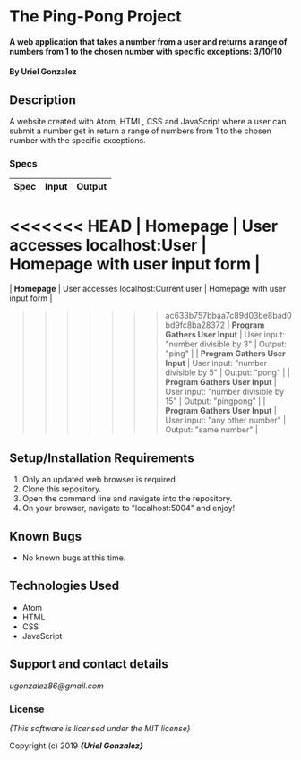 # The Ping-Pong Project

#### A web application that takes a number from a user and returns a range of numbers from 1 to the chosen number with specific exceptions: 3/10/10

#### By **Uriel Gonzalez**

## Description

A website created with Atom, HTML, CSS and JavaScript where a user can submit a number get in return a range of numbers from 1 to the chosen number with the specific exceptions.


### Specs
| Spec | Input | Output |
| :-------------     | :------------- | :------------- |
<<<<<<< HEAD
| **Homepage** | User accesses localhost:User | Homepage with user input form |
=======
| **Homepage** | User accesses localhost:Current user | Homepage with user input form |
>>>>>>> ac633b757bbaa7c89d03be8bad0bd9fc8ba28372
| **Program Gathers User Input** | User input: "number divisible by 3" | Output: "ping" |
| **Program Gathers User Input** | User input: "number divisible by 5" | Output: "pong" |
| **Program Gathers User Input** | User input: "number divisible by 15" | Output: "pingpong" |
| **Program Gathers User Input** | User input: "any other number" | Output: "same number" |


## Setup/Installation Requirements

1. Only an updated web browser is required.
2. Clone this repository.
4. Open the command line and navigate into the repository.
5. On your browser, navigate to "localhost:5004" and enjoy!

## Known Bugs
* No known bugs at this time.

## Technologies Used
* Atom
* HTML
* CSS
* JavaScript

## Support and contact details

_ugonzalez86@gmail.com_

### License

*{This software is licensed under the MIT license}*

Copyright (c) 2019 **_{Uriel Gonzalez}_**
